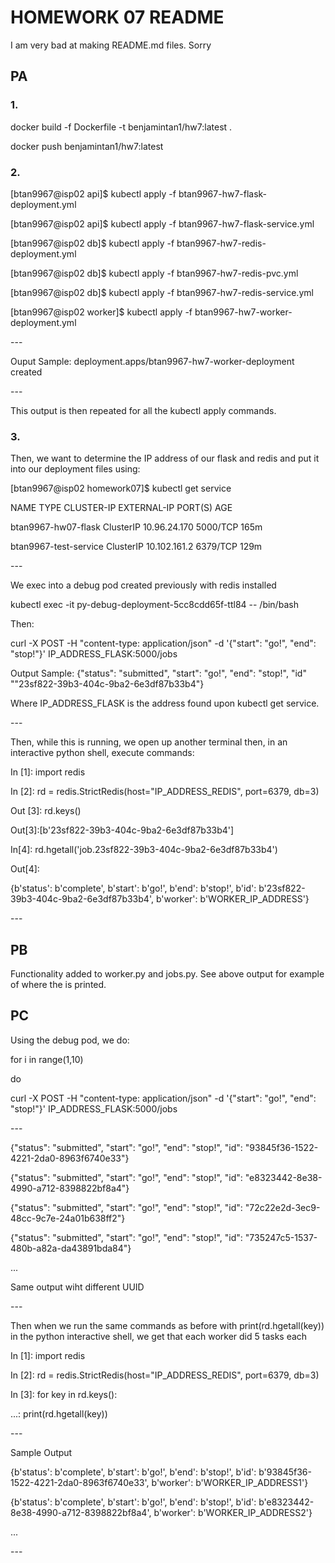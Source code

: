 <h1>HOMEWORK 07 README</h1>
<p> I am very bad at making README.md files. Sorry </p>

<h2>PA</h2>
<h3>1.</h3>
<p>docker build -f Dockerfile -t benjamintan1/hw7:latest .</p>
<p>docker push benjamintan1/hw7:latest</p>
<h3>2.</h3>
<p>[btan9967@isp02 api]$ kubectl apply -f btan9967-hw7-flask-deployment.yml</p>
<p>[btan9967@isp02 api]$ kubectl apply -f btan9967-hw7-flask-service.yml</p>
<p>[btan9967@isp02 db]$ kubectl apply -f btan9967-hw7-redis-deployment.yml</p>
<p>[btan9967@isp02 db]$ kubectl apply -f btan9967-hw7-redis-pvc.yml</p>
<p>[btan9967@isp02 db]$ kubectl apply -f btan9967-hw7-redis-service.yml</p>
<p>[btan9967@isp02 worker]$ kubectl apply -f btan9967-hw7-worker-deployment.yml</p>
---
<p>Ouput Sample: deployment.apps/btan9967-hw7-worker-deployment created </p>
---
<p>This output is then repeated for all the kubectl apply commands.</p>
<h3>3.</h3>
<p> Then, we want to determine the IP address of our flask and redis and put it into our deployment files using: </p>
<p>[btan9967@isp02 homework07]$ kubectl get service </p>
<p>NAME                    TYPE        CLUSTER-IP     EXTERNAL-IP   PORT(S)    AGE  </p>
<p>btan9967-hw07-flask     ClusterIP   10.96.24.170   <none>        5000/TCP   165m </p>
<p>btan9967-test-service   ClusterIP   10.102.161.2   <none>        6379/TCP   129m </p>
---
<p>We exec into a debug pod created previously with redis installed</p>
<p>kubectl exec -it py-debug-deployment-5cc8cdd65f-ttl84 -- /bin/bash</p>
<p>Then:</p>
<p>curl -X POST -H "content-type: application/json" -d '{"start": "go!", "end": "stop!"}' IP_ADDRESS_FLASK:5000/jobs</p>
<p>Output Sample: {"status": "submitted", "start": "go!", "end": "stop!", "id" ""23sf822-39b3-404c-9ba2-6e3df87b33b4"}
<p>Where IP_ADDRESS_FLASK is the address found upon kubectl get service.</p>
---
<p>Then, while this is running, we open up another terminal then, in an interactive python shell, execute commands:</p>
<p>In [1]: import redis</p>
<p>In [2]: rd = redis.StrictRedis(host="IP_ADDRESS_REDIS", port=6379, db=3)</p>
<p>Out [3]: rd.keys()</p>
<p>Out[3]:[b'23sf822-39b3-404c-9ba2-6e3df87b33b4']</p>
<p>In[4]: rd.hgetall('job.23sf822-39b3-404c-9ba2-6e3df87b33b4')</p>
<p>Out[4]:</p>
{b'status': b'complete',
 b'start': b'go!',
 b'end': b'stop!',
 b'id': b'23sf822-39b3-404c-9ba2-6e3df87b33b4',
 b'worker': b'WORKER_IP_ADDRESS'}</p>
 ---
<h2>PB</h2>
<p>Functionality added to worker.py and jobs.py. See above output for example of where the <WORKER_IP_ADDRESS> is printed.</p>
<h2>PC</h2>
<p>Using the debug pod, we do:</p>
<p>for i in range(1,10)</p>
<p>do</p>
<p>curl -X POST -H "content-type: application/json" -d '{"start": "go!", "end": "stop!"}'  IP_ADDRESS_FLASK:5000/jobs</p>
---
<p>{"status": "submitted", "start": "go!", "end": "stop!", "id": "93845f36-1522-4221-2da0-8963f6740e33"}</p>
<p>{"status": "submitted", "start": "go!", "end": "stop!", "id": "e8323442-8e38-4990-a712-8398822bf8a4"}</p>
<p>{"status": "submitted", "start": "go!", "end": "stop!", "id": "72c22e2d-3ec9-48cc-9c7e-24a01b638ff2"}</p>
<p>{"status": "submitted", "start": "go!", "end": "stop!", "id": "735247c5-1537-480b-a82a-da43891bda84"}</p>
<p>...</p>
<p>Same output wiht different UUID</p>
---
<p>Then when we run the same commands as before with print(rd.hgetall(key)) in the python interactive shell, we get that each worker did 5 tasks each</p>
<p>In [1]: import redis</p>
<p>In [2]: rd = redis.StrictRedis(host="IP_ADDRESS_REDIS", port=6379, db=3)</p>
<p>In [3]: for key in rd.keys():</p>
<p>   ...:     print(rd.hgetall(key))</p>
---
<p>Sample Output</p>
<p>{b'status': b'complete',
 b'start': b'go!',
 b'end': b'stop!',
 b'id': b'93845f36-1522-4221-2da0-8963f6740e33',
 b'worker': b'WORKER_IP_ADDRESS1'}</p>
 <p>{b'status': b'complete',
 b'start': b'go!',
 b'end': b'stop!',
 b'id': b'e8323442-8e38-4990-a712-8398822bf8a4',
 b'worker': b'WORKER_IP_ADDRESS2'}</p>
 <p>...</p>
 ---
